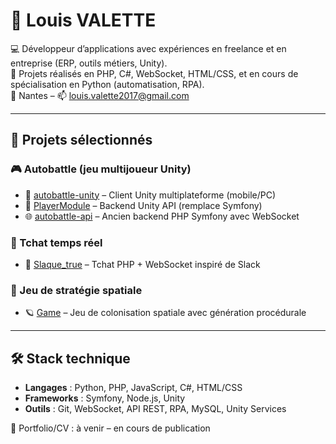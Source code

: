 # 👋 Louis VALETTE

💻 Développeur d’applications avec expériences en freelance et en entreprise (ERP, outils métiers, Unity).  
🔧 Projets réalisés en PHP, C#, WebSocket, HTML/CSS, et en cours de spécialisation en Python (automatisation, RPA).  
📍 Nantes – 📫 louis.valette2017@gmail.com

---

## 🚀 Projets sélectionnés

### 🎮 Autobattle (jeu multijoueur Unity)
- 🔧 [autobattle-unity](https://github.com/ValetteL/autobattle-unity) – Client Unity multiplateforme (mobile/PC)  
- 🧩 [PlayerModule](https://github.com/ValetteL/PlayerModule) – Backend Unity API (remplace Symfony)  
- 🌐 [autobattle-api](https://github.com/ValetteL/autobattle-api) – Ancien backend PHP Symfony avec WebSocket

### 💬 Tchat temps réel
- 📡 [Slaque_true](https://github.com/ValetteL/Slaque_true) – Tchat PHP + WebSocket inspiré de Slack

### 🌌 Jeu de stratégie spatiale
- 🪐 [Game](https://github.com/ValetteL/Game) – Jeu de colonisation spatiale avec génération procédurale

---

## 🛠️ Stack technique
- **Langages** : Python, PHP, JavaScript, C#, HTML/CSS  
- **Frameworks** : Symfony, Node.js, Unity  
- **Outils** : Git, WebSocket, API REST, RPA, MySQL, Unity Services

🔗 Portfolio/CV : à venir – en cours de publication
